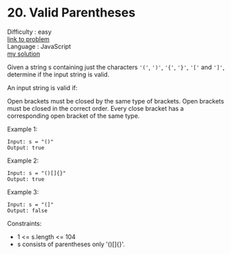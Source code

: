 # 20. Valid Parentheses
Difficulty : easy
<br>
[link to problem](https://leetcode.com/problems/valid-parentheses/)
<br>
Language : JavaScript
<br>
[my solution](./problem.js)

Given a string s containing just the characters ```'('```, ```')'```, ```'{'```, ```'}'```, ```'['``` and ```']'```, determine if the input string is valid.

An input string is valid if:

Open brackets must be closed by the same type of brackets.
Open brackets must be closed in the correct order.
Every close bracket has a corresponding open bracket of the same type.
 

Example 1:
```
Input: s = "()"
Output: true
```
Example 2:
```
Input: s = "()[]{}"
Output: true
```
Example 3:
```
Input: s = "(]"
Output: false
```
 

Constraints:

- 1 <= s.length <= 104
- s consists of parentheses only '()[]{}'.